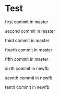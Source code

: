 # Test

first commit in master

second commit in master

third commit in master

fourth commit in master

fifth commit in master

sixth commit in newfb

sevnth commit in newfb

tenth commit in newfb

